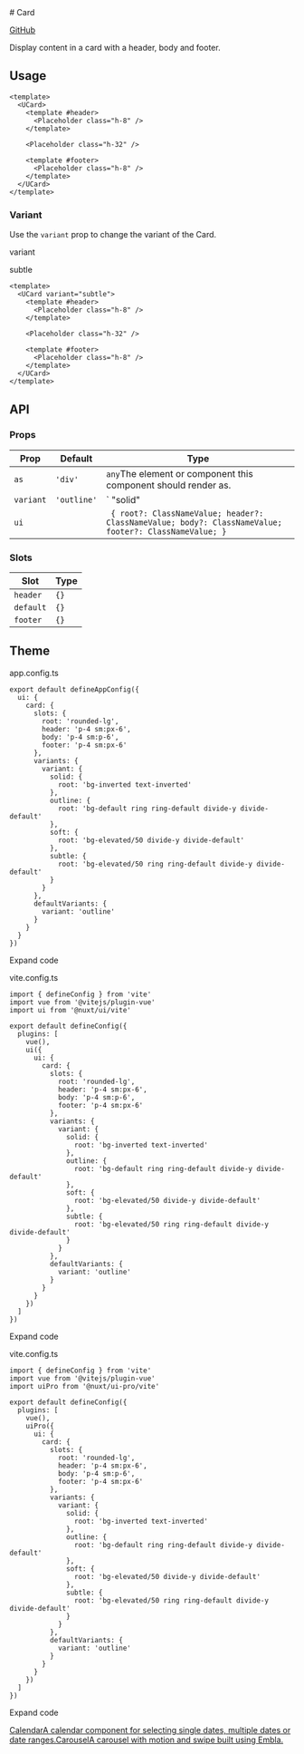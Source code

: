 <!-- source: https://ui.nuxt.com/components/card --> # Card

[GitHub](https://github.com/nuxt/ui/tree/v3/src/runtime/components/Card.vue)

Display content in a card with a header, body and footer.

## Usage

    
    
    <template>
      <UCard>
        <template #header>
          <Placeholder class="h-8" />
        </template>
    
        <Placeholder class="h-32" />
    
        <template #footer>
          <Placeholder class="h-8" />
        </template>
      </UCard>
    </template>
    

### Variant

Use the `variant` prop to change the variant of the Card.

variant

subtle

    
    
    <template>
      <UCard variant="subtle">
        <template #header>
          <Placeholder class="h-8" />
        </template>
    
        <Placeholder class="h-32" />
    
        <template #footer>
          <Placeholder class="h-8" />
        </template>
      </UCard>
    </template>
    

## API

### Props

Prop |  Default |  Type   
---|---|---  
`as`| `'div'`| `any`The element or component this component should render as.  
`variant`| `'outline'`| ` "solid" | "outline" | "soft" | "subtle"`  
`ui`| | ` { root?: ClassNameValue; header?: ClassNameValue; body?: ClassNameValue; footer?: ClassNameValue; }`  
  
### Slots

Slot |  Type   
---|---  
`header`| `{}`  
`default`| `{}`  
`footer`| `{}`  
  
## Theme

app.config.ts

    
    
    export default defineAppConfig({
      ui: {
        card: {
          slots: {
            root: 'rounded-lg',
            header: 'p-4 sm:px-6',
            body: 'p-4 sm:p-6',
            footer: 'p-4 sm:px-6'
          },
          variants: {
            variant: {
              solid: {
                root: 'bg-inverted text-inverted'
              },
              outline: {
                root: 'bg-default ring ring-default divide-y divide-default'
              },
              soft: {
                root: 'bg-elevated/50 divide-y divide-default'
              },
              subtle: {
                root: 'bg-elevated/50 ring ring-default divide-y divide-default'
              }
            }
          },
          defaultVariants: {
            variant: 'outline'
          }
        }
      }
    })
    

Expand code

vite.config.ts

    
    
    import { defineConfig } from 'vite'
    import vue from '@vitejs/plugin-vue'
    import ui from '@nuxt/ui/vite'
    
    export default defineConfig({
      plugins: [
        vue(),
        ui({
          ui: {
            card: {
              slots: {
                root: 'rounded-lg',
                header: 'p-4 sm:px-6',
                body: 'p-4 sm:p-6',
                footer: 'p-4 sm:px-6'
              },
              variants: {
                variant: {
                  solid: {
                    root: 'bg-inverted text-inverted'
                  },
                  outline: {
                    root: 'bg-default ring ring-default divide-y divide-default'
                  },
                  soft: {
                    root: 'bg-elevated/50 divide-y divide-default'
                  },
                  subtle: {
                    root: 'bg-elevated/50 ring ring-default divide-y divide-default'
                  }
                }
              },
              defaultVariants: {
                variant: 'outline'
              }
            }
          }
        })
      ]
    })
    

Expand code

vite.config.ts

    
    
    import { defineConfig } from 'vite'
    import vue from '@vitejs/plugin-vue'
    import uiPro from '@nuxt/ui-pro/vite'
    
    export default defineConfig({
      plugins: [
        vue(),
        uiPro({
          ui: {
            card: {
              slots: {
                root: 'rounded-lg',
                header: 'p-4 sm:px-6',
                body: 'p-4 sm:p-6',
                footer: 'p-4 sm:px-6'
              },
              variants: {
                variant: {
                  solid: {
                    root: 'bg-inverted text-inverted'
                  },
                  outline: {
                    root: 'bg-default ring ring-default divide-y divide-default'
                  },
                  soft: {
                    root: 'bg-elevated/50 divide-y divide-default'
                  },
                  subtle: {
                    root: 'bg-elevated/50 ring ring-default divide-y divide-default'
                  }
                }
              },
              defaultVariants: {
                variant: 'outline'
              }
            }
          }
        })
      ]
    })
    

Expand code

[CalendarA calendar component for selecting single dates, multiple dates or
date ranges.](/components/calendar)[CarouselA carousel with motion and swipe
built using Embla.](/components/carousel)

